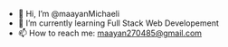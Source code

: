 - 👋 Hi, I’m @maayanMichaeli
- 🌱 I’m currently learning Full Stack Web Developement
- 📫 How to reach me: maayan270485@gmail.com

<!---
maayanMichaeli/maayanMichaeli is a ✨ special ✨ repository because its `README.md` (this file) appears on your GitHub profile.
You can click the Preview link to take a look at your changes.
--->
